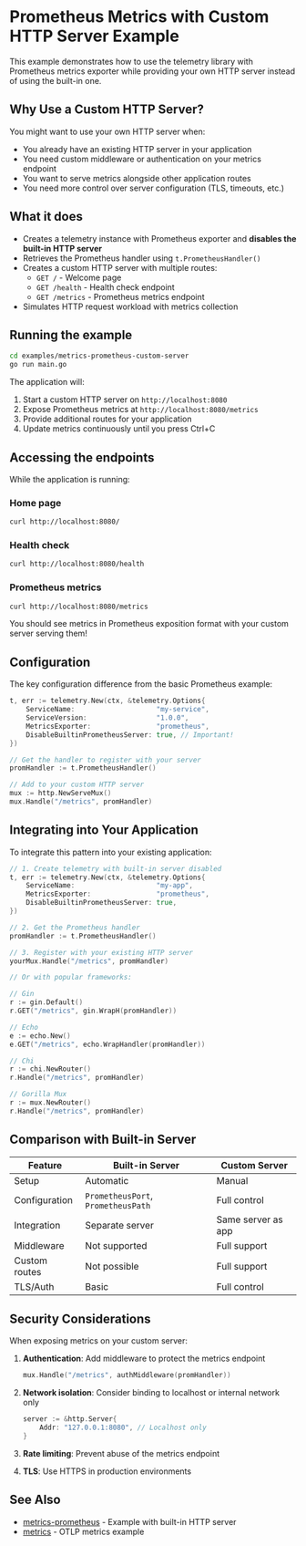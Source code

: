 # Prometheus Metrics with Custom HTTP Server Example

This example demonstrates how to use the telemetry library with Prometheus metrics exporter while providing your own HTTP server instead of using the built-in one.

## Why Use a Custom HTTP Server?

You might want to use your own HTTP server when:

- You already have an existing HTTP server in your application
- You need custom middleware or authentication on your metrics endpoint
- You want to serve metrics alongside other application routes
- You need more control over server configuration (TLS, timeouts, etc.)

## What it does

- Creates a telemetry instance with Prometheus exporter and **disables the built-in HTTP server**
- Retrieves the Prometheus handler using `t.PrometheusHandler()`
- Creates a custom HTTP server with multiple routes:
  - `GET /` - Welcome page
  - `GET /health` - Health check endpoint
  - `GET /metrics` - Prometheus metrics endpoint
- Simulates HTTP request workload with metrics collection

## Running the example

```bash
cd examples/metrics-prometheus-custom-server
go run main.go
```

The application will:
1. Start a custom HTTP server on `http://localhost:8080`
2. Expose Prometheus metrics at `http://localhost:8080/metrics`
3. Provide additional routes for your application
4. Update metrics continuously until you press Ctrl+C

## Accessing the endpoints

While the application is running:

### Home page
```bash
curl http://localhost:8080/
```

### Health check
```bash
curl http://localhost:8080/health
```

### Prometheus metrics
```bash
curl http://localhost:8080/metrics
```

You should see metrics in Prometheus exposition format with your custom server serving them!

## Configuration

The key configuration difference from the basic Prometheus example:

```go
t, err := telemetry.New(ctx, &telemetry.Options{
    ServiceName:                    "my-service",
    ServiceVersion:                 "1.0.0",
    MetricsExporter:                "prometheus",
    DisableBuiltinPrometheusServer: true, // Important!
})

// Get the handler to register with your server
promHandler := t.PrometheusHandler()

// Add to your custom HTTP server
mux := http.NewServeMux()
mux.Handle("/metrics", promHandler)
```

## Integrating into Your Application

To integrate this pattern into your existing application:

```go
// 1. Create telemetry with built-in server disabled
t, err := telemetry.New(ctx, &telemetry.Options{
    ServiceName:                    "my-app",
    MetricsExporter:                "prometheus",
    DisableBuiltinPrometheusServer: true,
})

// 2. Get the Prometheus handler
promHandler := t.PrometheusHandler()

// 3. Register with your existing HTTP server
yourMux.Handle("/metrics", promHandler)

// Or with popular frameworks:

// Gin
r := gin.Default()
r.GET("/metrics", gin.WrapH(promHandler))

// Echo
e := echo.New()
e.GET("/metrics", echo.WrapHandler(promHandler))

// Chi
r := chi.NewRouter()
r.Handle("/metrics", promHandler)

// Gorilla Mux
r := mux.NewRouter()
r.Handle("/metrics", promHandler)
```

## Comparison with Built-in Server

| Feature | Built-in Server | Custom Server |
|---------|----------------|---------------|
| Setup | Automatic | Manual |
| Configuration | `PrometheusPort`, `PrometheusPath` | Full control |
| Integration | Separate server | Same server as app |
| Middleware | Not supported | Full support |
| Custom routes | Not possible | Full support |
| TLS/Auth | Basic | Full control |

## Security Considerations

When exposing metrics on your custom server:

1. **Authentication**: Add middleware to protect the metrics endpoint
   ```go
   mux.Handle("/metrics", authMiddleware(promHandler))
   ```

2. **Network isolation**: Consider binding to localhost or internal network only
   ```go
   server := &http.Server{
       Addr: "127.0.0.1:8080", // Localhost only
   }
   ```

3. **Rate limiting**: Prevent abuse of the metrics endpoint

4. **TLS**: Use HTTPS in production environments

## See Also

- [metrics-prometheus](../metrics-prometheus) - Example with built-in HTTP server
- [metrics](../metrics) - OTLP metrics example
